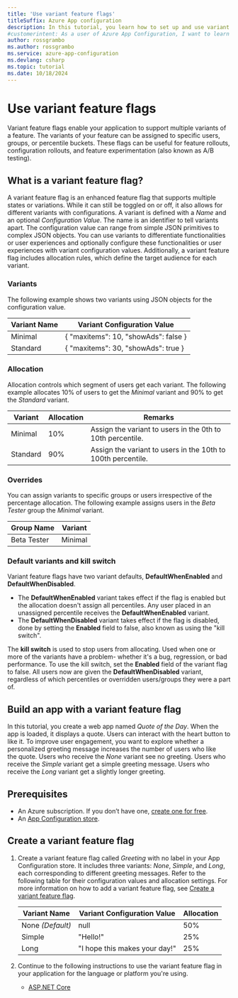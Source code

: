 ```yaml
---
title: 'Use variant feature flags'
titleSuffix: Azure App configuration
description: In this tutorial, you learn how to set up and use variant feature flags in an App Configuration
#customerintent: As a user of Azure App Configuration, I want to learn how I can use variants and variant feature flags in my application.
author: rossgrambo
ms.author: rossgrambo
ms.service: azure-app-configuration
ms.devlang: csharp
ms.topic: tutorial
ms.date: 10/18/2024
---
```


# Use variant feature flags

Variant feature flags enable your application to support multiple variants of a feature. The variants of your feature can be assigned to specific users, groups, or percentile buckets. These flags can be useful for feature rollouts, configuration rollouts, and feature experimentation (also known as A/B testing).

## What is a variant feature flag?

A variant feature flag is an enhanced feature flag that supports multiple states or variations. While it can still be toggled on or off, it also allows for different variants with configurations. A variant is defined with a *Name* and an optional *Configuration Value*. The name is an identifier to tell variants apart. The configuration value can range from simple JSON primitives to complex JSON objects. You can use variants to differentiate functionalities or user experiences and optionally configure these functionalities or user experiences with variant configuration values. Additionally, a variant feature flag includes allocation rules, which define the target audience for each variant.

### Variants

The following example shows two variants using JSON objects for the configuration value.

| Variant Name | Variant Configuration Value |
|---|---|
| Minimal | { "maxitems": 10, "showAds": false } |
| Standard | { "maxitems": 30, "showAds": true } |

### Allocation

Allocation controls which segment of users get each variant. The following example allocates 10% of users to get the *Minimal* variant and 90% to get the *Standard* variant.

| Variant | Allocation | Remarks |
|---|---|---|
| Minimal | 10% | Assign the variant to users in the 0th to 10th percentile. |
| Standard | 90% | Assign the variant to users in the 10th to 100th percentile. |

### Overrides

You can assign variants to specific groups or users irrespective of the percentage allocation. The following example assigns users in the *Beta Tester* group the *Minimal* variant.

| Group Name | Variant |
|---|---|
| Beta Tester | Minimal |

### Default variants and kill switch

Variant feature flags have two variant defaults, **DefaultWhenEnabled** and **DefaultWhenDisabled**. 
- The **DefaultWhenEnabled** variant takes effect if the flag is enabled but the allocation doesn't assign all percentiles. Any user placed in an unassigned percentile receives the **DefaultWhenEnabled** variant.
- The **DefaultWhenDisabled** variant takes effect if the flag is disabled, done by setting the **Enabled** field to false, also known as using the "kill switch". 

The **kill switch** is used to stop users from allocating. Used when one or more of the variants have a problem- whether it's a bug, regression, or bad performance. To use the kill switch, set the **Enabled** field of the variant flag to false. All users now are given the **DefaultWhenDisabled** variant, regardless of which percentiles or overridden users/groups they were a part of.

## Build an app with a variant feature flag

In this tutorial, you create a web app named _Quote of the Day_. When the app is loaded, it displays a quote. Users can interact with the heart button to like it. To improve user engagement, you want to explore whether a personalized greeting message increases the number of users who like the quote. Users who receive the _None_ variant see no greeting. Users who receive the _Simple_ variant get a simple greeting message. Users who receive the _Long_ variant get a slightly longer greeting.

## Prerequisites

* An Azure subscription. If you don’t have one, [create one for free](https://azure.microsoft.com/free/).
* An [App Configuration store](./quickstart-azure-app-configuration-create.md).

## Create a variant feature flag

1. Create a variant feature flag called *Greeting* with no label in your App Configuration store. It includes three variants: *None*, *Simple*, and *Long*, each corresponding to different greeting messages. Refer to the following table for their configuration values and allocation settings. For more information on how to add a variant feature flag, see [Create a variant feature flag](./manage-feature-flags.md#create-a-variant-feature-flag).

    | Variant Name | Variant Configuration Value | Allocation| 
    |---|---|---|
    | None *(Default)* | null | 50% |
    | Simple | "Hello!" | 25% |
    | Long | "I hope this makes your day!" | 25% | 

2. Continue to the following instructions to use the variant feature flag in your application for the language or platform you're using.
    * [ASP.NET Core](./use-variant-feature-flags-aspnet-core.md)
